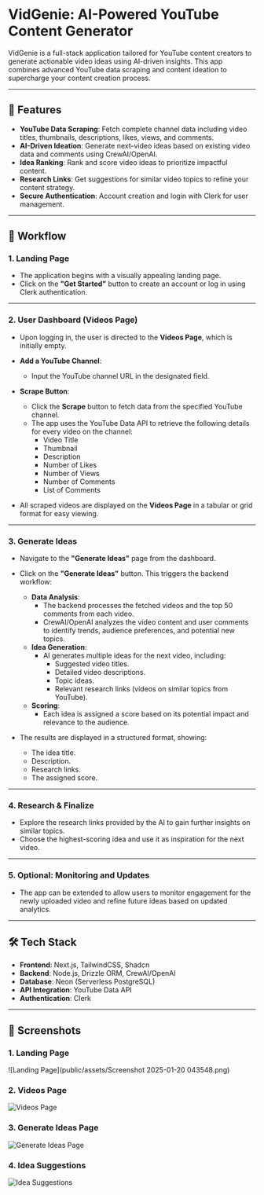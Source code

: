 # VidGenie: AI-Powered YouTube Content Generator  

VidGenie is a full-stack application tailored for YouTube content creators to generate actionable video ideas using AI-driven insights. This app combines advanced YouTube data scraping and content ideation to supercharge your content creation process.  

---

## 🚀 Features  

- **YouTube Data Scraping**: Fetch complete channel data including video titles, thumbnails, descriptions, likes, views, and comments.  
- **AI-Driven Ideation**: Generate next-video ideas based on existing video data and comments using CrewAI/OpenAI.  
- **Idea Ranking**: Rank and score video ideas to prioritize impactful content.  
- **Research Links**: Get suggestions for similar video topics to refine your content strategy.  
- **Secure Authentication**: Account creation and login with Clerk for user management.  

---

## 📖 Workflow  

### 1. **Landing Page**  
   - The application begins with a visually appealing landing page.  
   - Click on the **"Get Started"** button to create an account or log in using Clerk authentication.  

---

### 2. **User Dashboard (Videos Page)**  
   - Upon logging in, the user is directed to the **Videos Page**, which is initially empty.  
   - **Add a YouTube Channel**:  
     - Input the YouTube channel URL in the designated field.  
   - **Scrape Button**:  
     - Click the **Scrape** button to fetch data from the specified YouTube channel.  
     - The app uses the YouTube Data API to retrieve the following details for every video on the channel:  
       - Video Title  
       - Thumbnail  
       - Description  
       - Number of Likes  
       - Number of Views  
       - Number of Comments  
       - List of Comments  

   - All scraped videos are displayed on the **Videos Page** in a tabular or grid format for easy viewing.  

---

### 3. **Generate Ideas**  
   - Navigate to the **"Generate Ideas"** page from the dashboard.  
   - Click on the **"Generate Ideas"** button. This triggers the backend workflow:  
     - **Data Analysis**:  
       - The backend processes the fetched videos and the top 50 comments from each video.  
       - CrewAI/OpenAI analyzes the video content and user comments to identify trends, audience preferences, and potential new topics.  
     - **Idea Generation**:  
       - AI generates multiple ideas for the next video, including:  
         - Suggested video titles.  
         - Detailed video descriptions.  
         - Topic ideas.  
         - Relevant research links (videos on similar topics from YouTube).  
     - **Scoring**:  
       - Each idea is assigned a score based on its potential impact and relevance to the audience.  

   - The results are displayed in a structured format, showing:  
     - The idea title.  
     - Description.  
     - Research links.  
     - The assigned score.  

---

### 4. **Research & Finalize**  
   - Explore the research links provided by the AI to gain further insights on similar topics.  
   - Choose the highest-scoring idea and use it as inspiration for the next video.  

---

### 5. **Optional: Monitoring and Updates**  
   - The app can be extended to allow users to monitor engagement for the newly uploaded video and refine future ideas based on updated analytics.  

---

## 🛠️ Tech Stack  

- **Frontend**: Next.js, TailwindCSS, Shadcn  
- **Backend**: Node.js, Drizzle ORM, CrewAI/OpenAI  
- **Database**: Neon (Serverless PostgreSQL)  
- **API Integration**: YouTube Data API  
- **Authentication**: Clerk  

---


## 📸 Screenshots

### 1. Landing Page
![Landing Page](public/assets/Screenshot 2025-01-20 043548.png)

### 2. Videos Page
![Videos Page](https://via.placeholder.com/800x400)

### 3. Generate Ideas Page
![Generate Ideas Page](https://via.placeholder.com/800x400)

### 4. Idea Suggestions
![Idea Suggestions](https://via.placeholder.com/800x400)

